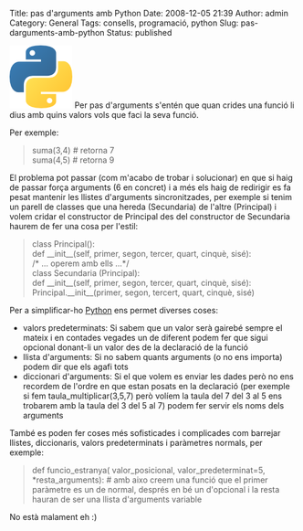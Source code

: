 Title: pas d'arguments amb Python
Date: 2008-12-05 21:39
Author: admin
Category: General
Tags: consells, programació, python
Slug: pas-darguments-amb-python
Status: published

<img src="./wp-content/uploads/2008/07/python_logo.png" title="Logotip del Python" class="alignright size-full wp-image-377" width="110" height="110" />  
Per pas d'arguments s'entén que quan crides una funció li dius amb quins valors vols que faci la seva funció.

Per exemple:

> suma(3,4) \# retorna 7  
> suma(4,5) \# retorna 9

El problema pot passar (com m'acabo de trobar i solucionar) en que si haig de passar força arguments (6 en concret) i a més els haig de redirigir es fa pesat mantenir les llistes d'arguments sincronitzades, per exemple si tenim un parell de classes que una hereda (Secundaria) de l'altre (Principal) i volem cridar el constructor de Principal des del constructor de Secundaria haurem de fer una cosa per l'estil:

> class Principal():  
> def \_\_init\_\_(self, primer, segon, tercer, quart, cinquè, sisé):  
> /\* ... operem amb ells ...\*/  
> class Secundaria (Principal):  
> def \_\_init\_\_(self, primer, segon, tercer, quart, cinquè, sisé):  
> Principal.\_\_init\_\_(primer, segon, tercert, quart, cinquè, sisé)

Per a simplificar-ho [Python](http://www.python.org/ "Lloc web del llenguatge de programació Python") ens permet diverses coses:

- valors predeterminats: Si sabem que un valor serà gairebé sempre el mateix i en contades vegades un de diferent podem fer que sigui opcional donant-li un valor des de la declaració de la funció
- llista d'arguments: Si no sabem quants arguments (o no ens importa) podem dir que els agafi tots
- diccionari d'arguments: Si el que volem es enviar les dades però no ens recordem de l'ordre en que estan posats en la declaració (per exemple si fem taula_multiplicar(3,5,7) però volíem la taula del 7 del 3 al 5 ens trobarem amb la taula del 3 del 5 al 7) podem fer servir els noms dels arguments

També es poden fer coses més sofisticades i complicades com barrejar llistes, diccionaris, valors predeterminats i paràmetres normals, per exemple:

> def funcio_estranya( valor_posicional, valor_predeterminat=5, \*resta_arguments): \# amb aixo creem una funció que el primer paràmetre es un de normal, després en bé un d'opcional i la resta hauran de ser una llista d'arguments variable

No està malament eh :)
